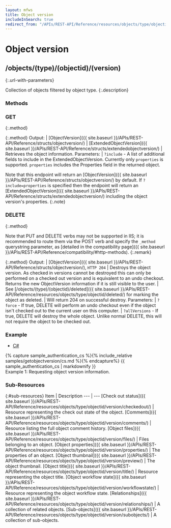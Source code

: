 ```yaml
---
layout: mfws
title: Object version
includeInSearch: true
redirect_from: "/APIs/REST-API/Reference/resources/objects/type/objectid/version.html"
---
```


# Object version

## /objects/(type)/(objectid)/(version)
{:.url-with-parameters}

Collection of objects filtered by object type. 
{:.description}

### Methods

### GET
{:.method}

{:.method}
Output: | [ObjectVersion]({{ site.baseurl }}/APIs/REST-API/Reference/structs/objectversion/) | [ExtendedObjectVersion]({{ site.baseurl }}/APIs/REST-API/Reference/structs/extendedobjectversion/)
| Retrieves the object information. 
Parameters: | `?include` - A list of additional fields to include in the ExtendedObjectVersion. Currently only `properties` is supported.  `properties` includes the Properties field in the returned object.

Note that this endpoint will return an [ObjectVersion]({{ site.baseurl }}/APIs/REST-API/Reference/structs/objectversion/) by default.  If `?include=properties` is specified then the endpoint will return an [ExtendedObjectVersion]({{ site.baseurl }}/APIs/REST-API/Reference/structs/extendedobjectversion/) including the object version's properties.
{:.note}

### DELETE
{:.method}

Note that PUT and DELETE verbs may not be supported in IIS; it is recommended to route them via the POST verb and specify the `_method` querystring parameter, as [detailed in the compatibility page]({{ site.baseurl }}/APIs/REST-API/Reference/compatibility/#http-methods).
{:.remark}

{:.method}
Output: | [ObjectVersion]({{ site.baseurl }}/APIs/REST-API/Reference/structs/objectversion/), `HTTP 204`
| Destroys the object version. As checked in versions cannot be destroyed this can only be performed on a checked out version and is equivalent to an undo checkout. Returns the new ObjectVersion information if it is still visible to the user.
| See [/objects/(type)/(objectid)/deleted]({{ site.baseurl }}/APIs/REST-API/Reference/resources/objects/type/objectid/deleted/) for marking the object as deleted. 
| Will return 204 on successful destroy.
Parameters: | `?force` - If true, DELETE will perform an undo checkout even if the object isn't checked out to the current user on this computer.
| `?allVersions` - If true, DELETE will destroy the whole object. Unlike normal DELETE, this will not require the object to be checked out.

### Example

<div class="sample" id="example-1">
	<div class="sample-code">
		<ul>
			<li><a href="#example-1-code-cs">C#</a></li>
		</ul>
		<div id="example-1-code-cs">
			{% capture sample_authentication_cs %}{% include_relative samples/getobjectversion/cs.md %}{% endcapture%}
			{{ sample_authentication_cs | markdownify }}
		</div>
	</div>
	<div class="caption">
		<span class="caption-label">Example 1:</span>
		Requesting object version information. 
	</div>
</div>

### Sub-Resources

{:#sub-resources}
Item | Description
--- | ---
[Check out status]({{ site.baseurl }}/APIs/REST-API/Reference/resources/objects/type/objectid/version/checkedout/) | Resource representing the check out state of the object. 
[Comments]({{ site.baseurl }}/APIs/REST-API/Reference/resources/objects/type/objectid/version/comments/) | Resource listing the full object comment history. 
[Object files]({{ site.baseurl }}/APIs/REST-API/Reference/resources/objects/type/objectid/version/files/) | Files belonging to an object. 
[Object properties]({{ site.baseurl }}/APIs/REST-API/Reference/resources/objects/type/objectid/version/properties/) | The properties of an object. 
[Object thumbnail]({{ site.baseurl }}/APIs/REST-API/Reference/resources/objects/type/objectid/version/preview/) | The object thumbnail. 
[Object title]({{ site.baseurl }}/APIs/REST-API/Reference/resources/objects/type/objectid/version/title/) | Resource representing the object title. 
[Object workflow state]({{ site.baseurl }}/APIs/REST-API/Reference/resources/objects/type/objectid/version/workflowstate/) | Resource representing the object workflow state. 
[Relationships]({{ site.baseurl }}/APIs/REST-API/Reference/resources/objects/type/objectid/version/relationships/) | A collection of related objects. 
[Sub-objects]({{ site.baseurl }}/APIs/REST-API/Reference/resources/objects/type/objectid/version/subobjects/) | A collection of sub-objects. 